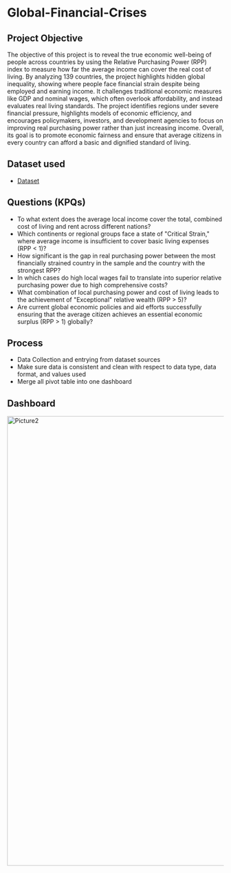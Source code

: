 # Global-Financial-Crises
## Project Objective
The objective of this project is to reveal the true economic well-being of people across countries by using the Relative Purchasing Power (RPP) index to measure how far the average income can cover the real cost of living. By analyzing 139 countries, the project highlights hidden global inequality, showing where people face financial strain despite being employed and earning income. It challenges traditional economic measures like GDP and nominal wages, which often overlook affordability, and instead evaluates real living standards. The project identifies regions under severe financial pressure, highlights models of economic efficiency, and encourages policymakers, investors, and development agencies to focus on improving real purchasing power rather than just increasing income. Overall, its goal is to promote economic fairness and ensure that average citizens in every country can afford a basic and dignified standard of living.

## Dataset used
- <a href="https://1drv.ms/x/c/06c417b19b3595d0/EUAvaSqGQQhIoINm7_Mi7pkBViUet7xwey7vmiE4zzxMxg">Dataset</a>

## Questions (KPQs)
- To what extent does the average local income cover the total, combined cost of living and rent across different nations?
- Which continents or regional groups face a state of "Critical Strain," where average income is insufficient to cover basic living expenses (RPP < 1)?
- How significant is the gap in real purchasing power between the most financially strained country in the sample and the country with the strongest RPP?
- In which cases do high local wages fail to translate into superior relative purchasing power due to high comprehensive costs?
- What combination of local purchasing power and cost of living leads to the achievement of "Exceptional" relative wealth (RPP > 5)?
- Are current global economic policies and aid efforts successfully ensuring that the average citizen achieves an essential economic surplus (RPP > 1) globally?

## Process
- Data Collection and entrying from dataset sources
- Make sure data is consistent and clean with respect to data type, data format, and values used
- Merge all pivot table into one dashboard

## Dashboard
<img width="2147" height="1044" alt="Picture2" src="https://github.com/user-attachments/assets/99a905ac-0ea1-410a-9d52-db97bbef8d9c" />

